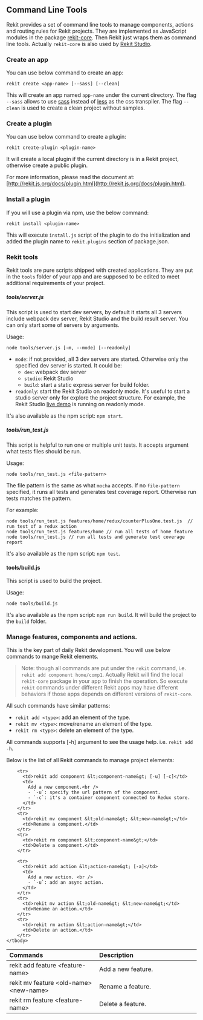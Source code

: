 ## Command Line Tools
Rekit provides a set of command line tools to manage components, actions and routing rules for Rekit projects. They are implemented as JavaScript modules in the package [rekit-core](https://github.com/supnate/rekit/tree/master/packages/rekit-core). Then Rekit just wraps them as command line tools. Actually `rekit-core` is also used by [Rekit Studio](https://github.com/supnate/rekit/tree/master/packages/rekit-studio).


### Create an app
You can use below command to create an app:
```
rekit create <app-name> [--sass] [--clean]
```

This will create an app named `app-name` under the current directory. The flag `--sass` allows to use [sass](https://sass-lang.com) instead of [less](http://lesscss.org) as the css transpiler. The flag `--clean` is used to create a clean project without samples.

### Create a plugin
You can use below command to create a plugin:
```
rekit create-plugin <plugin-name>
```
It will create a local plugin if the current directory is in a Rekit project, otherwise create a public plugin.

For more information, please read the document at: [http://rekit.js.org/docs/plugin.html](http://rekit.js.org/docs/plugin.html).

### Install a plugin
If you will use a plugin via npm, use the below command:
```
rekit install <plugin-name>
```

This will execute `install.js` script of the plugin to do the initialization and added the plugin name to `rekit.plugins` section of package.json.

### Rekit tools

Rekit tools are pure scripts shipped with created applications. They are put in the `tools` folder of your app and are supposed to be edited to meet additional requirements of your project.

##### tools/server.js
This script is used to start dev servers, by default it starts all 3 servers include webpack dev server, Rekit Studio and the build result server. You can only start some of servers by arguments.

Usage:
```
node tools/server.js [-m, --mode] [--readonly]
```

- `mode`: if not provided, all 3 dev servers are started. Otherwise only the specified dev server is started. It could be:
  - `dev`: webpack dev server
  - `studio`: Rekit Studio
  - `build`: start a static express server for build folder.
- `readonly`: start the Rekit Studio on readonly mode. It's useful to start a studio server only for explore the project structure. For example, the Rekit Studio [live demo](http://demo.rekit.org) is running on readonly mode.

It's also available as the npm script: `npm start`. 

##### tools/run_test.js
This script is helpful to run one or multiple unit tests. It accepts argument what tests files should be run.

Usage:
```
node tools/run_test.js <file-pattern>
```

The file pattern is the same as what `mocha` accepts. If no `file-pattern` specified, it runs all tests and generates test coverage report. Otherwise run tests matches the pattern.

For example:
```
node tools/run_test.js features/home/redux/counterPlusOne.test.js  // run test of a redux action
node tools/run_test.js features/home // run all tests of home feature
node tools/run_test.js // run all tests and generate test coverage report
```

It's also available as the npm script: `npm test`. 

#### tools/build.js
This script is used to build the project.

Usage:
```
node tools/build.js
```

It's also available as the npm script: `npm run build`. It will build the project to the `build` folder.

### Manage features, components and actions.
This is the key part of daily Rekit development. You will use below commands to mange Rekit elements.

> Note: though all commands are put under the `rekit` command, i.e. `rekit add component home/comp1`. Actually Rekit will find the local `rekit-core` package in your app to finish the operation. So execute `rekit` commands under different Rekit apps may have different behaviors if those apps depends on different versions of `rekit-core`.

All such commands have similar patterns:

- `rekit add <type>`: add an element of the type.
- `rekit mv <type>`: move/rename an element of the type.
- `rekit rm <type>`: delete an element of the type.

All commands supports [-h] argument to see the usage help. i.e. `rekit add -h`.

Below is the list of all Rekit commands to manage project elements:

<table>
    <thead>
        <tr>
            <th style="text-align: left">Commands</th>
            <th style="text-align: left; width: 250px;">Description</th>
        </tr>
    </thead>
    <tbody>
        <tr>
          <td>rekit add feature &lt;feature-name&gt;</td>
          <td>Add a new feature.</td>
        </tr>
        <tr>
          <td>rekit mv feature &lt;old-name&gt; &lt;new-name&gt;</td>
          <td>Rename a feature.</td>
        </tr>
        <tr>
          <td>rekit rm feature &lt;feature-name&gt;</td>
          <td>Delete a feature.</td>
        </tr>

        <tr>
          <td>rekit add component &lt;component-name&gt; [-u] [-c]</td>
          <td>
            Add a new component.<br />
            - `-u`: specify the url pattern of the component.
            - `-c`: it's a container component connected to Redux store.
          </td>
        </tr>
        <tr>
          <td>rekit mv component &lt;old-name&gt; &lt;new-name&gt;</td>
          <td>Rename a component.</td>
        </tr>
        <tr>
          <td>rekit rm component &lt;component-name&gt;</td>
          <td>Delete a component.</td>
        </tr>

        <tr>
          <td>rekit add action &lt;action-name&gt; [-a]</td>
          <td>
            Add a new action. <br />
            - `-u`: add an async action.
          </td>
        </tr>
        <tr>
          <td>rekit mv action &lt;old-name&gt; &lt;new-name&gt;</td>
          <td>Rename an action.</td>
        </tr>
        <tr>
          <td>rekit rm action &lt;action-name&gt;</td>
          <td>Delete an action.</td>
        </tr>
    </tbody>
</table>


